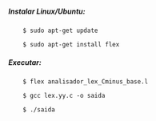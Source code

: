 ##### Instalar Linux/Ubuntu:
```
    $ sudo apt-get update
    
    $ sudo apt-get install flex

```

##### Executar:
```
    $ flex analisador_lex_Cminus_base.l
    
    $ gcc lex.yy.c -o saida
    
    $ ./saida
```
